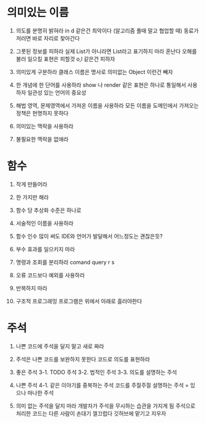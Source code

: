 # 의미있는 이름

1. 의도를 분명히 밝혀라
in d 같은건 최악이다 (알고리즘 풀때 말고 협업할 때)
동료가 저러면 바로 자리로 찾아간다

2. 그릇된 정보를 피하라
실제 List가 아니라면 List라고 표기하지 마라 혼난다
오해를 불러 일으킬 표현은 피할것
o,l 같은건 피하자

3. 의미있게 구분하라
클래스 이름은 명사로
의미없는 Object 이런건 빼자

4. 한 개념에 한 단어를 사용하라
show 나 render 같은 표현은 하나로 통일해서 사용하자
일관성 있는 언어의 중요성

5. 해법 영역, 문제영역에서 가져온 이름을 사용하라
모든 이름을 도메인에서 가져오는 정책은 현명하지 못하다

6. 의미있는 맥락을 사용하라
 
7. 불필요한 맥락을 없애라

# 함수
1. 작게 만들어라


2. 한 가지만 해라
 

3. 함수 당 추상화 수준은 하나로
 

4. 서술적인 이름을 사용하라


5. 함수 인수
많이 써도 IDE와 언어가 발달해서 어느정도는 괜찮은듯?

6. 부수 효과를 일으키지 마라


7. 명령과 조회를 분리하라
comand query r s


8. 오류 코드보다 예외를 사용하라


9. 반복하지 마라

10. 구조적 프로그래밍
프로그램은 위에서 아래로 흘러야한다


# 주석
1. 나쁜 코드에 주석을 달지 말고 새로 짜라

2. 주석은 나쁜 코드를 보완하지 못한다 코드로 의도를 표현하라

3. 좋은 주석
3-1. TODO 주석
3-2. 법적인 주석
3-3. 의도를 설명하는 주석

4. 나쁜 주석
4-1. 같은 이야기를 중복하는 주석
코드를 주절주절 설명하는 주석 = 있으나 마나한 주석

5. 의미 없는 주석을 달지 마라 개발자가 주석을 무시하는 습관을 가지게 됨
주석으로 처리한 코드는 다른 사람이 손대기 껄끄럽다 깃허브에 맡기고 지우자

 
